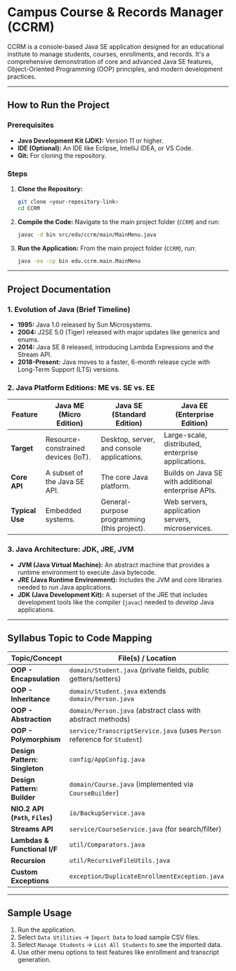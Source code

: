 # Campus Course & Records Manager (CCRM)

CCRM is a console-based Java SE application designed for an educational institute to manage students, courses, enrollments, and records. It's a comprehensive demonstration of core and advanced Java SE features, Object-Oriented Programming (OOP) principles, and modern development practices.

---

##  How to Run the Project

### Prerequisites
* **Java Development Kit (JDK):** Version 11 or higher.
* **IDE (Optional):** An IDE like Eclipse, IntelliJ IDEA, or VS Code.
* **Git:** For cloning the repository.

### Steps
1.  **Clone the Repository:**
    ```bash
    git clone <your-repository-link>
    cd CCRM
    ```
2.  **Compile the Code:**
    Navigate to the main project folder (`CCRM`) and run:
    ```bash
    javac -d bin src/edu/ccrm/main/MainMenu.java
    ```
3.  **Run the Application:**
    From the main project folder (`CCRM`), run:
    ```bash
    java -ea -cp bin edu.ccrm.main.MainMenu
    ```

---

##  Project Documentation

### 1. Evolution of Java (Brief Timeline)
* **1995:** Java 1.0 released by Sun Microsystems.
* **2004:** J2SE 5.0 (Tiger) released with major updates like generics and enums.
* **2014:** Java SE 8 released, introducing Lambda Expressions and the Stream API.
* **2018-Present:** Java moves to a faster, 6-month release cycle with Long-Term Support (LTS) versions.

### 2. Java Platform Editions: ME vs. SE vs. EE

| Feature           | Java ME (Micro Edition)                               | Java SE (Standard Edition)                            | Java EE (Enterprise Edition)                          |
| ----------------- | ----------------------------------------------------- | ----------------------------------------------------- | ----------------------------------------------------- |
| **Target** | Resource-constrained devices (IoT).                   | Desktop, server, and console applications.            | Large-scale, distributed, enterprise applications.    |
| **Core API** | A subset of the Java SE API.                          | The core Java platform.                               | Builds on Java SE with additional enterprise APIs.    |
| **Typical Use** | Embedded systems.                                     | General-purpose programming (this project).           | Web servers, application servers, microservices.      |


### 3. Java Architecture: JDK, JRE, JVM

* **JVM (Java Virtual Machine):** An abstract machine that provides a runtime environment to execute Java bytecode.
* **JRE (Java Runtime Environment):** Includes the JVM and core libraries needed to *run* Java applications.
* **JDK (Java Development Kit):** A superset of the JRE that includes development tools like the compiler (`javac`) needed to *develop* Java applications.



---
##  Syllabus Topic to Code Mapping

| Topic/Concept                   | File(s) / Location                                                                    |
| ------------------------------- | ------------------------------------------------------------------------------------- |
| **OOP - Encapsulation** | `domain/Student.java` (private fields, public getters/setters)                        |
| **OOP - Inheritance** | `domain/Student.java` extends `domain/Person.java`                                    |
| **OOP - Abstraction** | `domain/Person.java` (abstract class with abstract methods)                           |
| **OOP - Polymorphism** | `service/TranscriptService.java` (uses `Person` reference for `Student`)              |
| **Design Pattern: Singleton** | `config/AppConfig.java`                                                               |
| **Design Pattern: Builder** | `domain/Course.java` (implemented via `CourseBuilder`)                                |
| **NIO.2 API (`Path`, `Files`)** | `io/BackupService.java`                                                               |
| **Streams API** | `service/CourseService.java` (for search/filter)                                      |
| **Lambdas & Functional I/F** | `util/Comparators.java`                                                               |
| **Recursion** | `util/RecursiveFileUtils.java`                                                        |
| **Custom Exceptions** | `exception/DuplicateEnrollmentException.java`                                         |

---

##  Sample Usage

1.  Run the application.
2.  Select `Data Utilities` -> `Import Data` to load sample CSV files.
3.  Select `Manage Students` -> `List All Students` to see the imported data.
4.  Use other menu options to test features like enrollment and transcript generation.
